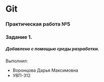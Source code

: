 # Git
### Практическая работа №5
### Задание 1.
##### Добавлено с помощью среды разработки.
Выполнил:
* Воронцова Дарья Максимовна
* УВП-312
